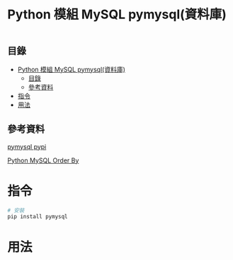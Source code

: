 # Python 模組 MySQL pymysql(資料庫)

```
```

## 目錄

- [Python 模組 MySQL pymysql(資料庫)](#python-模組-mysql-pymysql資料庫)
	- [目錄](#目錄)
	- [參考資料](#參考資料)
- [指令](#指令)
- [用法](#用法)

## 參考資料

[pymysql pypi](https://pypi.org/project/pymysql/)

[Python MySQL Order By](https://www.w3schools.com/python/python_mysql_orderby.asp)

# 指令

```bash
# 安裝
pip install pymysql
```

# 用法

```Python
```
